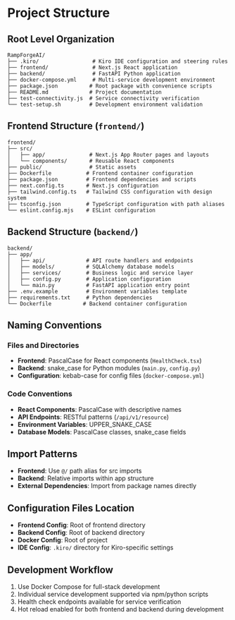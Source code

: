 # Project Structure

## Root Level Organization
```
RampForgeAI/
├── .kiro/                 # Kiro IDE configuration and steering rules
├── frontend/              # Next.js React application
├── backend/               # FastAPI Python application
├── docker-compose.yml     # Multi-service development environment
├── package.json          # Root package with convenience scripts
├── README.md             # Project documentation
├── test-connectivity.js  # Service connectivity verification
└── test-setup.sh         # Development environment validation
```

## Frontend Structure (`frontend/`)
```
frontend/
├── src/
│   ├── app/              # Next.js App Router pages and layouts
│   └── components/       # Reusable React components
├── public/               # Static assets
├── Dockerfile           # Frontend container configuration
├── package.json         # Frontend dependencies and scripts
├── next.config.ts       # Next.js configuration
├── tailwind.config.ts   # Tailwind CSS configuration with design system
├── tsconfig.json        # TypeScript configuration with path aliases
└── eslint.config.mjs    # ESLint configuration
```

## Backend Structure (`backend/`)
```
backend/
├── app/
│   ├── api/             # API route handlers and endpoints
│   ├── models/          # SQLAlchemy database models
│   ├── services/        # Business logic and service layer
│   ├── config.py        # Application configuration
│   └── main.py          # FastAPI application entry point
├── .env.example         # Environment variables template
├── requirements.txt     # Python dependencies
└── Dockerfile          # Backend container configuration
```

## Naming Conventions

### Files and Directories
- **Frontend**: PascalCase for React components (`HealthCheck.tsx`)
- **Backend**: snake_case for Python modules (`main.py`, `config.py`)
- **Configuration**: kebab-case for config files (`docker-compose.yml`)

### Code Conventions
- **React Components**: PascalCase with descriptive names
- **API Endpoints**: RESTful patterns (`/api/v1/resource`)
- **Environment Variables**: UPPER_SNAKE_CASE
- **Database Models**: PascalCase classes, snake_case fields

## Import Patterns
- **Frontend**: Use `@/` path alias for src imports
- **Backend**: Relative imports within app structure
- **External Dependencies**: Import from package names directly

## Configuration Files Location
- **Frontend Config**: Root of frontend directory
- **Backend Config**: Root of backend directory  
- **Docker Config**: Root of project
- **IDE Config**: `.kiro/` directory for Kiro-specific settings

## Development Workflow
1. Use Docker Compose for full-stack development
2. Individual service development supported via npm/python scripts
3. Health check endpoints available for service verification
4. Hot reload enabled for both frontend and backend during development